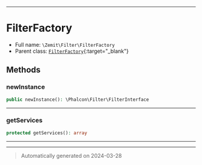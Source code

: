 ***

# FilterFactory





* Full name: `\Zemit\Filter\FilterFactory`
* Parent class: [`FilterFactory`](https://docs.phalcon.io/latest/api/){:target="_blank"}




## Methods


### newInstance



```php
public newInstance(): \Phalcon\Filter\FilterInterface
```












***

### getServices



```php
protected getServices(): array
```












***


***
> Automatically generated on 2024-03-28
